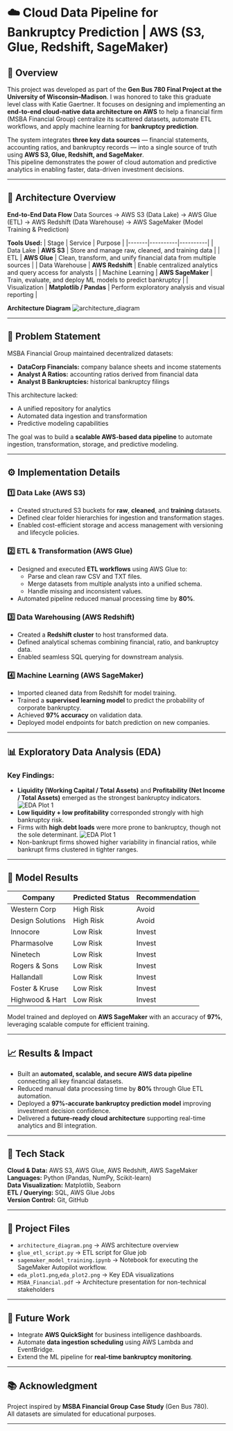 # ☁️ Cloud Data Pipeline for Bankruptcy Prediction | AWS (S3, Glue, Redshift, SageMaker)

## 📘 Overview
This project was developed as part of the **Gen Bus 780 Final Project at the University of Wisconsin–Madison**. I was honored to take this graduate level class with Katie Gaertner.
It focuses on designing and implementing an **end-to-end cloud-native data architecture on AWS** to help a financial firm (MSBA Financial Group) centralize its scattered datasets, automate ETL workflows, and apply machine learning for **bankruptcy prediction**.

The system integrates **three key data sources** — financial statements, accounting ratios, and bankruptcy records — into a single source of truth using **AWS S3, Glue, Redshift, and SageMaker**.  
This pipeline demonstrates the power of cloud automation and predictive analytics in enabling faster, data-driven investment decisions.

---

## 🧩 Architecture Overview

**End-to-End Data Flow**
Data Sources → AWS S3 (Data Lake) → AWS Glue (ETL) → AWS Redshift (Data Warehouse) → AWS SageMaker (Model Training & Prediction)


**Tools Used:**
| Stage | Service | Purpose |
|-------|----------|----------|
| Data Lake | **AWS S3** | Store and manage raw, cleaned, and training data |
| ETL | **AWS Glue** | Clean, transform, and unify financial data from multiple sources |
| Data Warehouse | **AWS Redshift** | Enable centralized analytics and query access for analysts |
| Machine Learning | **AWS SageMaker** | Train, evaluate, and deploy ML models to predict bankruptcy |
| Visualization | **Matplotlib / Pandas** | Perform exploratory analysis and visual reporting |

**Architecture Diagram**
 ![architecture_diagram](architecture_diagram.png)

---

## 🧠 Problem Statement
MSBA Financial Group maintained decentralized datasets:
- **DataCorp Financials:** company balance sheets and income statements  
- **Analyst A Ratios:** accounting ratios derived from financial data  
- **Analyst B Bankruptcies:** historical bankruptcy filings  

This architecture lacked:
- A unified repository for analytics  
- Automated data ingestion and transformation  
- Predictive modeling capabilities  

The goal was to build a **scalable AWS-based data pipeline** to automate ingestion, transformation, storage, and predictive modeling.

---

## ⚙️ Implementation Details

### 1️⃣ Data Lake (AWS S3)
- Created structured S3 buckets for **raw**, **cleaned**, and **training** datasets.  
- Defined clear folder hierarchies for ingestion and transformation stages.  
- Enabled cost-efficient storage and access management with versioning and lifecycle policies.

### 2️⃣ ETL & Transformation (AWS Glue)
- Designed and executed **ETL workflows** using AWS Glue to:
  - Parse and clean raw CSV and TXT files.
  - Merge datasets from multiple analysts into a unified schema.
  - Handle missing and inconsistent values.  
- Automated pipeline reduced manual processing time by **80%**.

### 3️⃣ Data Warehousing (AWS Redshift)
- Created a **Redshift cluster** to host transformed data.  
- Defined analytical schemas combining financial, ratio, and bankruptcy data.  
- Enabled seamless SQL querying for downstream analysis.

### 4️⃣ Machine Learning (AWS SageMaker)
- Imported cleaned data from Redshift for model training.  
- Trained a **supervised learning model** to predict the probability of corporate bankruptcy.  
- Achieved **97% accuracy** on validation data.  
- Deployed model endpoints for batch prediction on new companies.

---

## 📊 Exploratory Data Analysis (EDA)

### Key Findings:
- **Liquidity (Working Capital / Total Assets)** and **Profitability (Net Income / Total Assets)** emerged as the strongest bankruptcy indicators.
![EDA Plot 1](eda_plot1.png)
- **Low liquidity + low profitability** corresponded strongly with high bankruptcy risk.  
- Firms with **high debt loads** were more prone to bankruptcy, though not the sole determinant.
![EDA Plot 1](eda_plot2.png)
- Non-bankrupt firms showed higher variability in financial ratios, while bankrupt firms clustered in tighter ranges.

---

## 🤖 Model Results

| Company | Predicted Status | Recommendation |
|----------|-----------------|----------------|
| Western Corp | High Risk | Avoid |
| Design Solutions | High Risk | Avoid |
| Innocore | Low Risk | Invest |
| Pharmasolve | Low Risk | Invest |
| Ninetech | Low Risk | Invest |
| Rogers & Sons | Low Risk | Invest |
| Hallandall | Low Risk | Invest |
| Foster & Kruse | Low Risk | Invest |
| Highwood & Hart | Low Risk | Invest |

Model trained and deployed on **AWS SageMaker** with an accuracy of **97%**, leveraging scalable compute for efficient training.

---

## 📈 Results & Impact
- Built an **automated, scalable, and secure AWS data pipeline** connecting all key financial datasets.  
- Reduced manual data processing time by **80%** through Glue ETL automation.  
- Deployed a **97%-accurate bankruptcy prediction model** improving investment decision confidence.  
- Delivered a **future-ready cloud architecture** supporting real-time analytics and BI integration.  

---

## 🧰 Tech Stack
**Cloud & Data:** AWS S3, AWS Glue, AWS Redshift, AWS SageMaker  
**Languages:** Python (Pandas, NumPy, Scikit-learn)  
**Data Visualization:** Matplotlib, Seaborn  
**ETL / Querying:** SQL, AWS Glue Jobs  
**Version Control:** Git, GitHub  

---

## 📄 Project Files
- `architecture_diagram.png` → AWS architecture overview  
- `glue_etl_script.py` → ETL script for Glue job  
- `sagemaker_model_training.ipynb` → Notebook for executing the SageMaker Autopilot workflow.
- `eda_plot1.png`,`eda_plot2.png`  → Key EDA visualizations
- `MSBA_Financial.pdf`  → Architecture presentation for non-technical stakeholders

---

## 🧭 Future Work
- Integrate **AWS QuickSight** for business intelligence dashboards.  
- Automate **data ingestion scheduling** using AWS Lambda and EventBridge.  
- Extend the ML pipeline for **real-time bankruptcy monitoring**.  

---

## 📚 Acknowledgment
Project inspired by **MSBA Financial Group Case Study** (Gen Bus 780).  
All datasets are simulated for educational purposes.

---



